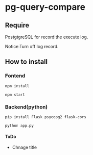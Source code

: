 # pg-query-compare

## Require

PostgtgreSQL for record the execute log.

Notice:Turn off log record.

## How to install

### Fontend

`npm install`

`npm start`

### Backend(python)

`pip install Flask psycopg2 flask-cors`

`python app.py`

#### ToDo

- Chnage title
